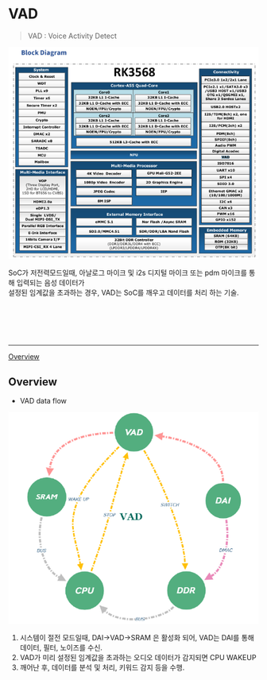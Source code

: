 
VAD 
=====

> VAD : Voice Activity Detect 
  
![](./images/VAD_01.png)  
  
 SoC가 저전력모드일때, 아날로그 마이크 및 i2s 디지털 마이크 또는 pdm 마이크를 통해 입력되는 음성 데이터가   
 설정된 임계값을 초과하는 경우, VAD는 SoC를 깨우고 데이터를 처리 하는 기술.  
  
<br/>
<br/>
<br/>
<br/>
<hr>
  
[Overview](#overview)
  
## Overview
  
 - VAD data flow  
  
![](./images/VAD_02.png)  
  
 1. 시스템이 절전 모드일때, DAI->VAD->SRAM 은 활성화 되어, VAD는 DAI를 통해 데이터, 필터, 노이즈를 수신.  
 2. VAD가 미리 설정된 임계값을 초과하는 오디오 데이터가 감지되면 CPU WAKEUP  
 3. 깨어난 후, 데이터를 분석 및 처리, 키워드 감지 등을 수행.   

